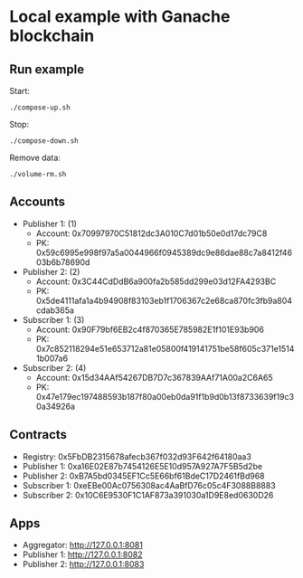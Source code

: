 # Local example with Ganache blockchain

## Run example

Start:
```
./compose-up.sh
```

Stop:
```
./compose-down.sh
```

Remove data:
```
./volume-rm.sh
```

## Accounts

- Publisher 1: (1)
  - Account: 0x70997970C51812dc3A010C7d01b50e0d17dc79C8
  - PK: 0x59c6995e998f97a5a0044966f0945389dc9e86dae88c7a8412f4603b6b78690d
- Publisher 2: (2)
  - Account: 0x3C44CdDdB6a900fa2b585dd299e03d12FA4293BC
  - PK: 0x5de4111afa1a4b94908f83103eb1f1706367c2e68ca870fc3fb9a804cdab365a
- Subscriber 1: (3)
  - Account: 0x90F79bf6EB2c4f870365E785982E1f101E93b906
  - PK: 0x7c852118294e51e653712a81e05800f419141751be58f605c371e15141b007a6
- Subscriber 2: (4)
  - Account: 0x15d34AAf54267DB7D7c367839AAf71A00a2C6A65
  - PK: 0x47e179ec197488593b187f80a00eb0da91f1b9d0b13f8733639f19c30a34926a

## Contracts

- Registry: 0x5FbDB2315678afecb367f032d93F642f64180aa3
- Publisher 1: 0xa16E02E87b7454126E5E10d957A927A7F5B5d2be
- Publisher 2: 0xB7A5bd0345EF1Cc5E66bf61BdeC17D2461fBd968
- Subscriber 1: 0xeEBe00Ac0756308ac4AaBfD76c05c4F3088B8883
- Subscriber 2: 0x10C6E9530F1C1AF873a391030a1D9E8ed0630D26

## Apps

- Aggregator: http://127.0.0.1:8081
- Publisher 1: http://127.0.0.1:8082
- Publisher 2: http://127.0.0.1:8083